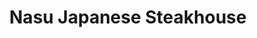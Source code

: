 ---
layout: place
title: Nasu Japanese Steakhouse
permalink: /kentucky/newport/nasu-japanese-steakhouse.html
stateAbbr: KY
stateName: Kentucky
cityName: Newport
seo:
  type: restaurant
  links: https://www.nasusteakhousenewport.com/
place_id: ChIJN_HYruuxQYgR3_Kv8U9j4Q8
photos:
  - name: >-
      places/ChIJN_HYruuxQYgR3_Kv8U9j4Q8/photos/AeeoHcJeOxGkprmKu0kSNKbome6l3Fe-pCZIHAIoWew6VPBbK5y5vN0KKuSfiCaBRyX5O8Kew21EsxqKSGAEs9m1Ou5xhkUGVYsJulYIYLztvbyjLa6XMAh1znTEYvJQyocNbmYl46kdW6GSghXXIUbwda3ye0GTt5cHT4N_NYI1EDEhgSGztr-rNkWVFXGGbZixXtvX69sacM5l2vzr_nZbCpbUl6KrlLj1EOYLPXRl1CUpequbXd6-WaSU2qpw8rVCwOwGJT4H0Qswh5lRNkRxltqi9imGIpZTZ3Wf_GfY_osIjtNKVGsqd8jYxwAxdfK75G69KVO-ZBfGdcWdh1GP3YArbAODKGlKw0ta85oAmE2j0REY4ydS26yHK2On0vHqXybeiClgWXN95DFXuf5uoOF4BOE5JiRaGzSMnyOLuc7qLg
    widthPx: 4000
    heightPx: 3000
    authorAttributions:
      - displayName: Dan Link
        uri: https://maps.google.com/maps/contrib/101552208705107388977
        photoUri: >-
          https://lh3.googleusercontent.com/a/ACg8ocKGf7DF5R9eWFl25VxLftmk4cSnmWYzHQusQCTV2oDQwOfGqw=s100-p-k-no-mo
    flagContentUri: >-
      https://www.google.com/local/imagery/report/?cb_client=maps_api_places.places_api&image_key=!1e10!2sCIHM0ogKEICAgMCI1sjwBw&hl=en-US
    googleMapsUri: >-
      https://www.google.com/maps/place//data=!3m4!1e2!3m2!1sCIHM0ogKEICAgMCI1sjwBw!2e10!4m2!3m1!1s0x8841b1ebaed8f137:0xfe1634ff1aff2df
  - name: >-
      places/ChIJN_HYruuxQYgR3_Kv8U9j4Q8/photos/AeeoHcKq98UppS0MP59X05Vec-lCTwSNtb9NR2GVU1APOrPtlGw0hfGMXuZ3ihrjFTa5LvaZRFJ0ljZbO8pe3BDGDN0CZvHAYOUow1ot6HSwB8cLZZdEoTTCFUzC6_uX1hCt2wkuQnakuaYvC6VZA7V0LaWX4FRg_ExEpuA4GiZEBzpkpkB8uoFY3zo7lv-UpkHmEaO-gaKlUEtUiGkg5pLTBcRPdaos7vwulTKhXsjBpp95vIj9K6VVyuYfncowwmAtBObn_j4-rAky2nMgFXA0BaoI3tHodjFDZn2OhlayoWqd7FX7hLxsu7LdWKHKK36n1de9ltr2_8FfMYKe4S2yG7pG0rnSy7KjmrpQl3vqr8NXrIPow96BPUHZsCRPBJKquIHFEZaXYw5gxvP1V2JYRTq6eroRt2Uxz9B5cfZNo86t9uNGLjD-d0RcvPi8IA
    widthPx: 4800
    heightPx: 3600
    authorAttributions:
      - displayName: Steven Haste
        uri: https://maps.google.com/maps/contrib/112501225505847442610
        photoUri: >-
          https://lh3.googleusercontent.com/a-/ALV-UjWwAsQDBnwtw9CJP_URwhYkWrMHaGTnH6YnZT2rQLATvY22TZvz=s100-p-k-no-mo
    flagContentUri: >-
      https://www.google.com/local/imagery/report/?cb_client=maps_api_places.places_api&image_key=!1e10!2sCIABIhAGbzaqYSuekGgC57IAB-yn&hl=en-US
    googleMapsUri: >-
      https://www.google.com/maps/place//data=!3m4!1e2!3m2!1sCIABIhAGbzaqYSuekGgC57IAB-yn!2e10!4m2!3m1!1s0x8841b1ebaed8f137:0xfe1634ff1aff2df
  - name: >-
      places/ChIJN_HYruuxQYgR3_Kv8U9j4Q8/photos/AeeoHcKOCTwTfXi4BdZXds1qxMWbGd5byOboJIetV0TLorVczXo24Hi8luHSUQCxjQqV74yqTD6V4z3xqVXXZCT3jvhOd24RVBrtRy9ZONVAAYksQXq-pw7_rDJO8gfBW96JYwAtmIoYt69SBsI_jPTV3Fiz4p1oWuWKjdQacUO6V7lKJtty880OlOkjQ_y2PeplmqRVfb_i8jZPeFzraXYGd01Q57_PWRU38qd7_2XCWjRjtZIa0d0EIV415x6RuZz-yvRj6AGNob12DDMe4mFdPSmP_HYE5Z1o2bo4blOZ8RAsTw
    widthPx: 1702
    heightPx: 1276
    authorAttributions:
      - displayName: Nasu Japanese Steakhouse
        uri: https://maps.google.com/maps/contrib/117569592848482706528
        photoUri: >-
          https://lh3.googleusercontent.com/a/ACg8ocJber9XVSYddwmX3S8uLYzk9L2i3p2kVovUhY5Msi1-SuJnIQ=s100-p-k-no-mo
    flagContentUri: >-
      https://www.google.com/local/imagery/report/?cb_client=maps_api_places.places_api&image_key=!1e10!2sAF1QipNyp8Df6-c71TVoXxhQLoFXhD6pucgtrLiAalE8&hl=en-US
    googleMapsUri: >-
      https://www.google.com/maps/place//data=!3m4!1e2!3m2!1sAF1QipNyp8Df6-c71TVoXxhQLoFXhD6pucgtrLiAalE8!2e10!4m2!3m1!1s0x8841b1ebaed8f137:0xfe1634ff1aff2df
  - name: >-
      places/ChIJN_HYruuxQYgR3_Kv8U9j4Q8/photos/AeeoHcKEnvvqSwSNdmRP6WETQze1dOmK_BeWhpq758DHx8YDqsP88LQS4wcTNbRsHtzfg36wCBV0yoTW6r3fXA7XPvDaUbyTX7NL2wgfutDdm9xWgQKmUZigxZZWnemaqN-gSHGg0X4Ha_YuoNQ1jF6y1kJ9tyG2bOl42k8AfhlHnbwa-A3N-WwDqBLIh7-HAyGbnlqKacQA34jcxmb2z2q3xnfGF7O8rV8JJ7JHagKxa3WIvRN8MMCjzobrHLjkJF6S-Ukzo0x8synF7BDPkDFRULrEPEIbXWpAwrU3kEUiG0Zew6H3aZ1qezUoxNHLb1jevHRpWVKC2S4Lg-odV0EQXQD1QsG4ETYMVz_n8-pZ16qNCl5MQuYMkuQhujEBF-J2bgba53PD_3m5VqOn0ih6uaHS5-LCZ8B1W5USIg7AtDAdU7g-
    widthPx: 4000
    heightPx: 3000
    authorAttributions:
      - displayName: Dan Link
        uri: https://maps.google.com/maps/contrib/101552208705107388977
        photoUri: >-
          https://lh3.googleusercontent.com/a/ACg8ocKGf7DF5R9eWFl25VxLftmk4cSnmWYzHQusQCTV2oDQwOfGqw=s100-p-k-no-mo
    flagContentUri: >-
      https://www.google.com/local/imagery/report/?cb_client=maps_api_places.places_api&image_key=!1e10!2sCIHM0ogKEICAgMCI1sjwlwE&hl=en-US
    googleMapsUri: >-
      https://www.google.com/maps/place//data=!3m4!1e2!3m2!1sCIHM0ogKEICAgMCI1sjwlwE!2e10!4m2!3m1!1s0x8841b1ebaed8f137:0xfe1634ff1aff2df
  - name: >-
      places/ChIJN_HYruuxQYgR3_Kv8U9j4Q8/photos/AeeoHcJhBGRkWdGwNCfN0AQqryzc1R3vz1Z1JddMDZhEtRrek0ujQH7W8Z5F7Dbq5LLS4lZspM5Bfwy0u30fYWXnC8_yO_Q7IHHVyJL4Atv7KKZTW16iYROZOJXnv7eRchBNTlFwdPQfNHt1anaMrYhm_9ysS-k2RyX6V3ph7bSFLUQXU0jJ4y3n9qtjmJNq9zWHddRzjlB9-rdnXZJwk6T3OunHdWeQRIYn35eheWz8CZ9RW4kXh8BfyE8EF3SLv-9Ag1BFUDA7eWl7ztl_UBCfg3HSVDp4-aBiNbLE4pJxS1Q8ATXXy73_PXcbXRjifNT5WFgc5od45EbxIpBtT1sS4eJYxIx8la-bKmbFLLgp61rTz3PjYKu8Ay1w6u6xd9q5GmPYNEOyia6h2CXLFSy9msxtOk3x1IqcYoY23pKjARzf_n6FFy7Z1g1p91NN7LBc
    widthPx: 4800
    heightPx: 3600
    authorAttributions:
      - displayName: Steven Haste
        uri: https://maps.google.com/maps/contrib/112501225505847442610
        photoUri: >-
          https://lh3.googleusercontent.com/a-/ALV-UjWwAsQDBnwtw9CJP_URwhYkWrMHaGTnH6YnZT2rQLATvY22TZvz=s100-p-k-no-mo
    flagContentUri: >-
      https://www.google.com/local/imagery/report/?cb_client=maps_api_places.places_api&image_key=!1e10!2sCIABIhAGbwNQvBjosWgC57IAC82c&hl=en-US
    googleMapsUri: >-
      https://www.google.com/maps/place//data=!3m4!1e2!3m2!1sCIABIhAGbwNQvBjosWgC57IAC82c!2e10!4m2!3m1!1s0x8841b1ebaed8f137:0xfe1634ff1aff2df
  - name: >-
      places/ChIJN_HYruuxQYgR3_Kv8U9j4Q8/photos/AeeoHcI-u1saq-9Y3TgAn2bS__1HSzFxS2re1NFIFhWKlUT0UitpXjt8jyaEMLYzgsq7doh4b1Lb30EVDZTwJIgjLzpoJCKcqks53BJG0UjKEydV502xB1gdLPd367Id9wHD0w667sRX-7XpvuDAMhXf8XV59-0-49quCX3lQLMnwYjojf1_BqIblD6cNh-o8Tdlb0tqLSR2pnrlfbGvG4NHfVduEnO4ffT3vq12zNZHKwF66UFR9UgVsIqYoh-QkazfAZhy9JIJOWX-9Zc480M_2q3F9d6vC_JLaaK8AmjW9hmoqvYzpDtxJCBcrI5A9pjp92uAwUcLuDpAvMRgiJpqMl9bC1Y80p8QiQ41vRAj7Qzz7rqF3hePpudVB8OQ6E-ymbCSW2E6WK1WZfTsvKGovzOlNb5QPAGFBQ0YoRNKIa0
    widthPx: 4000
    heightPx: 3000
    authorAttributions:
      - displayName: Spyder Man
        uri: https://maps.google.com/maps/contrib/117736902080810727260
        photoUri: >-
          https://lh3.googleusercontent.com/a-/ALV-UjW5pOpKPiYy-aqXUf80hQc-OhjIESjw_6DcBFIXXs3GTnqsQH9ZtQ=s100-p-k-no-mo
    flagContentUri: >-
      https://www.google.com/local/imagery/report/?cb_client=maps_api_places.places_api&image_key=!1e10!2sCIHM0ogKEICAgIClweKKeg&hl=en-US
    googleMapsUri: >-
      https://www.google.com/maps/place//data=!3m4!1e2!3m2!1sCIHM0ogKEICAgIClweKKeg!2e10!4m2!3m1!1s0x8841b1ebaed8f137:0xfe1634ff1aff2df
  - name: >-
      places/ChIJN_HYruuxQYgR3_Kv8U9j4Q8/photos/AeeoHcIviPLLuiAa6YEUvzhXeuI9zZLFOR47Wgd-h-F2QNqapxdsFOq6mOMOzXDKZ_NQzlKL8g91-Xx2BNH9HRuptr-zF5k51smwlylijZ39mrssqEm7OZdnw5GxYf0yTUG0MEqsJ5MjD_iz-50FNil3IulqADkLObs84kagvEuPQoamAtynsVabebJgsBo3JqJ_dyXtFG37yX-x9zCYHT2qkKTTVTDiuHXP7UdpFfDEzUj2QTkyegOQrCkg2mUYmH9zOv0RKggSFg0pjRDJf7ftznYLG2ZntTJu2gz4umbRSHBGfsjqmLYbZrA78kGBNJGdwoCOgiQTrABE7ILLTdAcw6xBABgvVMVEowuNnpZMxWyim_xAmP6YLvg9o6sS0MaOqQg8oXgmYjWKnhsoAqMmYFhwMAh45k91PCceCAFqxgRnPA
    widthPx: 4000
    heightPx: 3000
    authorAttributions:
      - displayName: Dan Link
        uri: https://maps.google.com/maps/contrib/101552208705107388977
        photoUri: >-
          https://lh3.googleusercontent.com/a/ACg8ocKGf7DF5R9eWFl25VxLftmk4cSnmWYzHQusQCTV2oDQwOfGqw=s100-p-k-no-mo
    flagContentUri: >-
      https://www.google.com/local/imagery/report/?cb_client=maps_api_places.places_api&image_key=!1e10!2sCIHM0ogKEICAgMCI1sjwRw&hl=en-US
    googleMapsUri: >-
      https://www.google.com/maps/place//data=!3m4!1e2!3m2!1sCIHM0ogKEICAgMCI1sjwRw!2e10!4m2!3m1!1s0x8841b1ebaed8f137:0xfe1634ff1aff2df
  - name: >-
      places/ChIJN_HYruuxQYgR3_Kv8U9j4Q8/photos/AeeoHcJqXQcU-woREYUDk6oUV44hCQNFhhoLvFxihjzrBAB3sySMpTk8TwStJmvJiIY8qAer3fUUzHkw-TUTfoPWFI3CSQz9BLUVaSKiH8RrdcPXuFNUoBPyH69ePXnF6hCNTBGjRy_0Fi2prlb8dIHWl50LEvw7GCd49E-88BBIEJf_QIJT-tdPJxyGBSA3bpAknd3HKu_7aTAPXhWouQxP1IaQH4p5wkuErthtoYpdT03HKXORKmX2EFgQZVgHCY6XsvDbej9z_lbgpDuJJCRDmlxsKqyMnYB8GG5x_aHh1T0fcN5CRsg2pwZyqRwjSekBlC4PdzfeRSninh81hAQLLG65w7RcZKec-KRjmi0D5kK1do0RjbBEiFANij9kIMwyafytbD9LmuegcCD9EpJdFr9B8SyrzE4NFVSpRjkOMM0EgyI
    widthPx: 4000
    heightPx: 3000
    authorAttributions:
      - displayName: Dan Link
        uri: https://maps.google.com/maps/contrib/101552208705107388977
        photoUri: >-
          https://lh3.googleusercontent.com/a/ACg8ocKGf7DF5R9eWFl25VxLftmk4cSnmWYzHQusQCTV2oDQwOfGqw=s100-p-k-no-mo
    flagContentUri: >-
      https://www.google.com/local/imagery/report/?cb_client=maps_api_places.places_api&image_key=!1e10!2sCIHM0ogKEICAgMCI1sjw5wE&hl=en-US
    googleMapsUri: >-
      https://www.google.com/maps/place//data=!3m4!1e2!3m2!1sCIHM0ogKEICAgMCI1sjw5wE!2e10!4m2!3m1!1s0x8841b1ebaed8f137:0xfe1634ff1aff2df
  - name: >-
      places/ChIJN_HYruuxQYgR3_Kv8U9j4Q8/photos/AeeoHcKxtb_dDxoHiKD8aAH37f7Ot9tQBGsfKHnVUMr-vaKTfok0KftI5MPy-dMGze3AX1PI409EMEwNfae2QWfJmmH5bCLHGvtbG4MUhWvPpDMtNlOpsvDobHJ_LcMF48wsyiiz8u0mrrluhbFuB2vo9brSTWkuRsdgP7yjeDy4OZzIbjDJuYA2q_6NVhrpVmhEayco65M_S5LtphOk-JKx_eCa3HWghcJeKaGcZ7bE1Sp0Pm8HmEBYiDkkhfs7WEg_-dnpk8c86IN3mKhzozXsqamgc0qc5FNE3f3sJHe7omi9lVms-vh-hrjdyZfNmLAxkpBPvCq57qtJ8d_CgChqxuWzOqdMIPHB_1FWseNeRYLWSV6Ad3hKKA3P9NxxD0895Z35BTkl2HqSESmg9mVNF-aQuyBoOSNmU_5PQo2VrxnB-uvZ
    widthPx: 4032
    heightPx: 3024
    authorAttributions:
      - displayName: Cathy Schultz
        uri: https://maps.google.com/maps/contrib/112151870996372478541
        photoUri: >-
          https://lh3.googleusercontent.com/a-/ALV-UjWCPFiCb_k3YPKkCa43cEax5h8O6NYwmCxqqzXVFEX8QOyUQ8NJ=s100-p-k-no-mo
    flagContentUri: >-
      https://www.google.com/local/imagery/report/?cb_client=maps_api_places.places_api&image_key=!1e10!2sCIHM0ogKEICAgID91r-TigE&hl=en-US
    googleMapsUri: >-
      https://www.google.com/maps/place//data=!3m4!1e2!3m2!1sCIHM0ogKEICAgID91r-TigE!2e10!4m2!3m1!1s0x8841b1ebaed8f137:0xfe1634ff1aff2df
  - name: >-
      places/ChIJN_HYruuxQYgR3_Kv8U9j4Q8/photos/AeeoHcI0youUT7fD3Y0eh2v40dFJjHYOWa4gHNJT0jUSlWe065r6Ob1doDJb7X7CZjJYRFI08pwkAKsd_XGWlse1ciVlpRpm8lMXmTRrkKYUY68fbKG6F7u_q9qiUdB0s2lsJuiWCzE-kEPrjrWsGPH58ZCPWY5eiVDB50rau_yzI4x-Q_GVZ2HgUpUyc7dcPTXd4wBwFGC0h6JpPbkAXDAgvj90XFAULTxseqi3HryTl8HkgDjkgJ4Mic-6A6eS7uTGxh9PX980FdOEh7ES_cYn9G6Ghc7KxelC1sPcZ2C0ufr-zpDetz-uGsKlBcFtBLSHETI78wf2etR_VyGf2eccyFKl9742DqbmfX7WyS-HJYW4ZQstmAZCLxNI8NWNeFEeNzEQD5tv22kuP-AkdYQP2UcZCorzSvv_qm4r2w5fthe96h3B
    widthPx: 3024
    heightPx: 4032
    authorAttributions:
      - displayName: Prae J
        uri: https://maps.google.com/maps/contrib/110790692088340469405
        photoUri: >-
          https://lh3.googleusercontent.com/a-/ALV-UjUYR4kuoog9kc21YKNzDbR8RABIA71G7dYryLXaXaQAdakmCMSx=s100-p-k-no-mo
    flagContentUri: >-
      https://www.google.com/local/imagery/report/?cb_client=maps_api_places.places_api&image_key=!1e10!2sCIHM0ogKEICAgIDL9qfi3gE&hl=en-US
    googleMapsUri: >-
      https://www.google.com/maps/place//data=!3m4!1e2!3m2!1sCIHM0ogKEICAgIDL9qfi3gE!2e10!4m2!3m1!1s0x8841b1ebaed8f137:0xfe1634ff1aff2df
address: 165 Pavilion Pkwy, Newport, KY 41071, USA
street: 165 Pavilion Pkwy
city: Newport
state: KY
zip: '41071'
country: USA
neighborhood: null
latitude: '39.087824'
longitude: '-84.475547'
accessibility_options:
  wheelchairAccessibleParking: true
  wheelchairAccessibleEntrance: true
  wheelchairAccessibleRestroom: true
  wheelchairAccessibleSeating: true
business_status: OPERATIONAL
name: Nasu Japanese Steakhouse
google_maps_links:
  directionsUri: >-
    https://www.google.com/maps/dir//''/data=!4m7!4m6!1m1!4e2!1m2!1m1!1s0x8841b1ebaed8f137:0xfe1634ff1aff2df!3e0
  placeUri: https://maps.google.com/?cid=1144304975337222879
  writeAReviewUri: >-
    https://www.google.com/maps/place//data=!4m3!3m2!1s0x8841b1ebaed8f137:0xfe1634ff1aff2df!12e1
  reviewsUri: >-
    https://www.google.com/maps/place//data=!4m4!3m3!1s0x8841b1ebaed8f137:0xfe1634ff1aff2df!9m1!1b1
  photosUri: >-
    https://www.google.com/maps/place//data=!4m3!3m2!1s0x8841b1ebaed8f137:0xfe1634ff1aff2df!10e5
primary_type: Japanese Restaurant
opening_hours:
  regular: null
  current: null
secondary_opening_hours:
  regular:
    weekdayDescriptions: null
    type: null
  current:
    weekdayDescriptions: null
    type: null
phone: (859) 360-3500
price_level: PRICE_LEVEL_MODERATE
price_range: $20 &ndash; $30
rating: '4.5'
rating_count: 0
website: https://www.nasusteakhousenewport.com/
description: >-
  Discover Nasu Japanese Steakhouse in Newport, KY$$$Nestled in Newport, KY,
  Nasu Japanese Steakhouse stands out as a welcoming spot for enjoying fresh
  Japanese cuisine in a relaxed environment, featuring a hibachi menu perfect
  for lunch or dinner gatherings. This establishment highlights its commitment
  to accessibility, with features like wheelchair-friendly parking and seating
  that make it easy for everyone to savor the experience. Diners can expect
  generous portions of flavorful dishes that blend traditional flavors with
  interactive cooking styles, ideal for those seeking top-rated Japanese places
  nearby. The moderately priced options, including a variety of beverages, add
  to its appeal for casual meals or special occasions. Whether you're exploring
  sushi restaurants close to you or simply craving authentic Japanese fare, this
  spot delivers a satisfying blend of quality and comfort.
generative_summary: >-
  Discover Nasu Japanese Steakhouse in Newport, KY$$$Nestled in Newport, KY,
  Nasu Japanese Steakhouse stands out as a welcoming spot for enjoying fresh
  Japanese cuisine in a relaxed environment, featuring a hibachi menu perfect
  for lunch or dinner gatherings. This establishment highlights its commitment
  to accessibility, with features like wheelchair-friendly parking and seating
  that make it easy for everyone to savor the experience. Diners can expect
  generous portions of flavorful dishes that blend traditional flavors with
  interactive cooking styles, ideal for those seeking top-rated Japanese places
  nearby. The moderately priced options, including a variety of beverages, add
  to its appeal for casual meals or special occasions. Whether you're exploring
  sushi restaurants close to you or simply craving authentic Japanese fare, this
  spot delivers a satisfying blend of quality and comfort.
generative_disclosure: Summarized by AI using the Grok-3-Mini model.
reviews:
  - name: >-
      places/ChIJN_HYruuxQYgR3_Kv8U9j4Q8/reviews/ChZDSUhNMG9nS0VJQ0FnTUR3bmNyalRREAE
    relativePublishTimeDescription: 2 weeks ago
    rating: 4
    text:
      text: >-
        It was quite a wait but we had a big party. So that was expected. Would
        have been nice to be able to make reservations. The food was good
        portions ok but still ordered extra. Which cost too much. The service
        was ok, for the driver getting a mandatory 18% because of the party size
        I feel it should have been at least 2 servers to take care of us. There
        were many times I was just waiting for refills. Don't orders were not
        given or missed on the list for the cook, but were taken off the check.
        Overall a good experience.
      languageCode: en
    originalText:
      text: >-
        It was quite a wait but we had a big party. So that was expected. Would
        have been nice to be able to make reservations. The food was good
        portions ok but still ordered extra. Which cost too much. The service
        was ok, for the driver getting a mandatory 18% because of the party size
        I feel it should have been at least 2 servers to take care of us. There
        were many times I was just waiting for refills. Don't orders were not
        given or missed on the list for the cook, but were taken off the check.
        Overall a good experience.
      languageCode: en
    authorAttribution:
      displayName: Ivy B
      uri: https://www.google.com/maps/contrib/108946248100221634071/reviews
      photoUri: >-
        https://lh3.googleusercontent.com/a-/ALV-UjWLFm5UePXw1GnZudoYLSD9_ePrU8MzOT2n3jom3dNigPMbRCajFg=s128-c0x00000000-cc-rp-mo
    publishTime: '2025-03-27T17:13:59.974141Z'
    flagContentUri: >-
      https://www.google.com/local/review/rap/report?postId=ChZDSUhNMG9nS0VJQ0FnTUR3bmNyalRREAE&d=17924085&t=1
    googleMapsUri: >-
      https://www.google.com/maps/reviews/data=!4m6!14m5!1m4!2m3!1sChZDSUhNMG9nS0VJQ0FnTUR3bmNyalRREAE!2m1!1s0x8841b1ebaed8f137:0xfe1634ff1aff2df
  - name: >-
      places/ChIJN_HYruuxQYgR3_Kv8U9j4Q8/reviews/ChZDSUhNMG9nS0VJQ0FnSUNud2VUVUdREAE
    relativePublishTimeDescription: 6 months ago
    rating: 5
    text:
      text: >-
        Took my grandmother and 2 of my sons. We had hibachi grill. It was
        amazing from the food to the service. Everyone was inviting and
        accommodating (my grandmother is an amputy in a wheelchair).Delicious
        with huge portions. The chefs are both fun and engaging. All around
        great experience everyone couldn't of been happier.
      languageCode: en
    originalText:
      text: >-
        Took my grandmother and 2 of my sons. We had hibachi grill. It was
        amazing from the food to the service. Everyone was inviting and
        accommodating (my grandmother is an amputy in a wheelchair).Delicious
        with huge portions. The chefs are both fun and engaging. All around
        great experience everyone couldn't of been happier.
      languageCode: en
    authorAttribution:
      displayName: Rob Freeman
      uri: https://www.google.com/maps/contrib/115208560613089611674/reviews
      photoUri: >-
        https://lh3.googleusercontent.com/a-/ALV-UjVBB38g7Fp_Olfl5Wu1fd-sYW_CiJAGD8IydXRmzYfJjEXr4O9j1Q=s128-c0x00000000-cc-rp-mo-ba4
    publishTime: '2024-09-26T16:44:26.592322Z'
    flagContentUri: >-
      https://www.google.com/local/review/rap/report?postId=ChZDSUhNMG9nS0VJQ0FnSUNud2VUVUdREAE&d=17924085&t=1
    googleMapsUri: >-
      https://www.google.com/maps/reviews/data=!4m6!14m5!1m4!2m3!1sChZDSUhNMG9nS0VJQ0FnSUNud2VUVUdREAE!2m1!1s0x8841b1ebaed8f137:0xfe1634ff1aff2df
  - name: >-
      places/ChIJN_HYruuxQYgR3_Kv8U9j4Q8/reviews/ChZDSUhNMG9nS0VJQ0FnSUN2NWVURk9nEAE
    relativePublishTimeDescription: 4 months ago
    rating: 5
    text:
      text: >-
        This is my third time here…Honestly, anything I order here is delicious
        and fresh and the service is very exceptional!!! I love the cooks they
        are very friendly and creative.


        Also, the food portions are worth the price. You must try with your
        family and friends. 😊
      languageCode: en
    originalText:
      text: >-
        This is my third time here…Honestly, anything I order here is delicious
        and fresh and the service is very exceptional!!! I love the cooks they
        are very friendly and creative.


        Also, the food portions are worth the price. You must try with your
        family and friends. 😊
      languageCode: en
    authorAttribution:
      displayName: shonta binford
      uri: https://www.google.com/maps/contrib/109248251806875240359/reviews
      photoUri: >-
        https://lh3.googleusercontent.com/a-/ALV-UjU844OUdoQH6PAlH3nzIxbc1atOw2I_6-4vw2No30ygTORk_kHT=s128-c0x00000000-cc-rp-mo
    publishTime: '2024-12-13T09:13:06.344556Z'
    flagContentUri: >-
      https://www.google.com/local/review/rap/report?postId=ChZDSUhNMG9nS0VJQ0FnSUN2NWVURk9nEAE&d=17924085&t=1
    googleMapsUri: >-
      https://www.google.com/maps/reviews/data=!4m6!14m5!1m4!2m3!1sChZDSUhNMG9nS0VJQ0FnSUN2NWVURk9nEAE!2m1!1s0x8841b1ebaed8f137:0xfe1634ff1aff2df
  - name: >-
      places/ChIJN_HYruuxQYgR3_Kv8U9j4Q8/reviews/ChdDSUhNMG9nS0VJQ0FnTURBMDlXWXpRRRAB
    relativePublishTimeDescription: 2 months ago
    rating: 5
    text:
      text: >-
        If you love hibachi you will love this place!!! The food quality is
        excellent, the portions are satisfying, the price is beyond reasonable!!
        The place is always clean, the service is fast, and the servers are
        great!! I’ve been going a minimum of twice monthly for 2 years and I
        show no signs of slowing down! It feels like a family run business and
        the family works there as well. (I know a husband and wife do for sure).
        I love to see the employees interactions with each other and once they
        recognize you as a regular their interactions with you. The ginger
        dressing is the best I ever had (they even sell it by the bottle)! Even
        at capacity our wait is never long. I’m a pleased customer who shares
        with everyone the experiences I have at Nasu!!! They had one waitress
        who is no longer there, her name is Asu she was the best and her absence
        is truly felt! Nasu you rock! Please get a rewards program so I can find
        another reason to come!!!


        One more note, left overs warm up great!!!
      languageCode: en
    originalText:
      text: >-
        If you love hibachi you will love this place!!! The food quality is
        excellent, the portions are satisfying, the price is beyond reasonable!!
        The place is always clean, the service is fast, and the servers are
        great!! I’ve been going a minimum of twice monthly for 2 years and I
        show no signs of slowing down! It feels like a family run business and
        the family works there as well. (I know a husband and wife do for sure).
        I love to see the employees interactions with each other and once they
        recognize you as a regular their interactions with you. The ginger
        dressing is the best I ever had (they even sell it by the bottle)! Even
        at capacity our wait is never long. I’m a pleased customer who shares
        with everyone the experiences I have at Nasu!!! They had one waitress
        who is no longer there, her name is Asu she was the best and her absence
        is truly felt! Nasu you rock! Please get a rewards program so I can find
        another reason to come!!!


        One more note, left overs warm up great!!!
      languageCode: en
    authorAttribution:
      displayName: Qui C
      uri: https://www.google.com/maps/contrib/103182480145260569731/reviews
      photoUri: >-
        https://lh3.googleusercontent.com/a/ACg8ocILBAD0PPWQl3G9PsahbHH-NP5Mw0bSkEPgsrvumuiO_DuHdcbB=s128-c0x00000000-cc-rp-mo-ba3
    publishTime: '2025-02-11T17:00:01.947578Z'
    flagContentUri: >-
      https://www.google.com/local/review/rap/report?postId=ChdDSUhNMG9nS0VJQ0FnTURBMDlXWXpRRRAB&d=17924085&t=1
    googleMapsUri: >-
      https://www.google.com/maps/reviews/data=!4m6!14m5!1m4!2m3!1sChdDSUhNMG9nS0VJQ0FnTURBMDlXWXpRRRAB!2m1!1s0x8841b1ebaed8f137:0xfe1634ff1aff2df
  - name: >-
      places/ChIJN_HYruuxQYgR3_Kv8U9j4Q8/reviews/ChZDSUhNMG9nS0VJQ0FnSURYMHF5Y1BREAE
    relativePublishTimeDescription: 5 months ago
    rating: 5
    text:
      text: >-
        Absolutely beautiful atmosphere! So calm and our server, Budi, was so
        sweet and we did not have to ask for anything, he was on top of it
        before we needed more drinks or sauce. Love this place!! 10/10
        recommendation and will be coming back! Food is amazing and beautifully
        served and amazing servers
      languageCode: en
    originalText:
      text: >-
        Absolutely beautiful atmosphere! So calm and our server, Budi, was so
        sweet and we did not have to ask for anything, he was on top of it
        before we needed more drinks or sauce. Love this place!! 10/10
        recommendation and will be coming back! Food is amazing and beautifully
        served and amazing servers
      languageCode: en
    authorAttribution:
      displayName: Hailey McFarland
      uri: https://www.google.com/maps/contrib/104733013592727423272/reviews
      photoUri: >-
        https://lh3.googleusercontent.com/a/ACg8ocJ05Umn4rZXIq2g1KlqA6UdxaVjQ0FnMKf2WZs9hDEtISYL9Qc=s128-c0x00000000-cc-rp-mo
    publishTime: '2024-10-25T17:45:22.775603Z'
    flagContentUri: >-
      https://www.google.com/local/review/rap/report?postId=ChZDSUhNMG9nS0VJQ0FnSURYMHF5Y1BREAE&d=17924085&t=1
    googleMapsUri: >-
      https://www.google.com/maps/reviews/data=!4m6!14m5!1m4!2m3!1sChZDSUhNMG9nS0VJQ0FnSURYMHF5Y1BREAE!2m1!1s0x8841b1ebaed8f137:0xfe1634ff1aff2df
review_summary: >-
  What Customers Are Saying$$$Visitors often praise the tasty hibachi dishes and
  ample portions that make meals feel worthwhile, with many noting the food's
  freshness and great value for the price. Service tends to be friendly and
  attentive, especially for larger groups, though some mention occasional waits
  during busy times that are handled with overall efficiency. Folks appreciate
  the engaging atmosphere and creative chefs who add fun to the dining
  experience, making it a go-to for family outings or casual meetups. While
  there are minor suggestions for improvements like better staffing during
  peaks, the general vibe remains positive with highlights on the clean setting
  and quick service. All in all, it's a solid choice for anyone hunting for
  reliable Japanese spots nearby, offering a consistently enjoyable experience
  that keeps people coming back.
review_disclosure: Summarized by AI using the Grok-3-Mini model.
parking_options:
  freeParkingLot: true
  freeStreetParking: true
  paidStreetParking: false
  valetParking: false
payment_options:
  acceptsCreditCards: true
  acceptsDebitCards: true
  acceptsCashOnly: false
  acceptsNfc: true
allow_dogs: null
curbside_pickup: null
delivery: false
dine_in: true
good_for_children: true
good_for_groups: true
good_for_sports: false
live_music: false
menu_for_children: true
outdoor_seating: false
reservable: null
restroom: true
serves_beer: true
serves_breakfast: false
serves_brunch: false
serves_cocktails: true
serves_coffee: true
serves_dinner: true
serves_dessert: true
serves_lunch: true
serves_vegetarian_food: true
serves_wine: true
takeout: true
update_category: pro
places_description: null

---